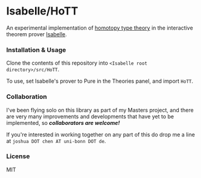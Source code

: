 # Isabelle/HoTT

An experimental implementation of [homotopy type theory](https://en.wikipedia.org/wiki/Homotopy_type_theory) in the interactive theorem prover [Isabelle](https://isabelle.in.tum.de/).

### Installation & Usage

Clone the contents of this repository into `<Isabelle root directory>/src/HoTT`.

To use, set Isabelle's prover to Pure in the Theories panel, and import `HoTT`.

### Collaboration

I've been flying solo on this library as part of my Masters project, and there are very many improvements and developments that have yet to be implemented, so ***collaborators are welcome!***

If you're interested in working together on any part of this do drop me a line at `joshua DOT chen AT uni-bonn DOT de`.

### License

MIT
